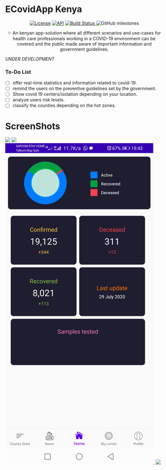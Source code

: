 # ECovidApp Kenya

<p align="center">
  <a href="https://opensource.org/licenses/MIT"><img alt="License" src="https://img.shields.io/badge/license-MIT%20License-blue.svg"/></a>
  <a href="https://android-arsenal.com/api?level=23"><img alt="API" src="https://img.shields.io/badge/API-23%2B-brightgreen.svg?style=flat"/></a>
  <a href="https://travis-ci.org/skydoves/ElasticViews"><img alt="Build Status" src="https://travis-ci.org/skydoves/ElasticViews.svg?branch=master"/>
  </a>
  <img alt="GitHub milestones" src="https://img.shields.io/github/milestones/open/kiduyu-klaus/AGRIFARM--An-android_based-ICT-solution-for-farmers?style=plastic">
  <a href="https://img.shields.io/github/milestones/open/kiduyu-klaus/AGRIFARM--An-android_based-ICT-solution-for-farmers?style=plastic"></a>
</p>
<p align="center">
✨ An kenyan app-solution where all different scenarios and use-cases for health care professionals working in a COVID-19 environment can be covered and the public made aware of important information and government guidelines.
</p>

 *UNDER DEVELOPMENT*
 ### To-Do List

- [ ] offer real-time statistics and information related to covid-19.
- [ ] remind the users on the preventive guidelines set by the government.
- [ ] Show covid 19 centers/isolation depending on your location.
- [ ] analyze users risk levels.
- [ ] classify the counties depending on the hot zones.

# ScreenShots
<img src="./screenshots/splash.jpg"> <img src="./screenshots/login.jpg"> <img src="./screenshots/home.jpg">.
<img src="./screenshots/consumable_fragment.jpg">
